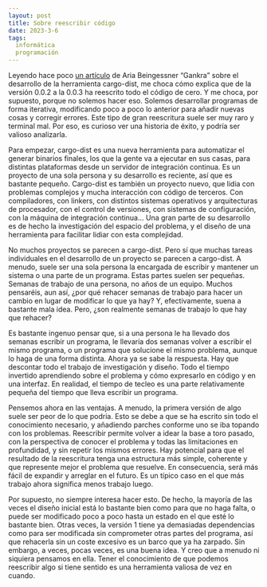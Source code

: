 ```yaml
---
layout: post
title: Sobre reescribir código
date: 2023-3-6
tags:
  informática
  programación
---
```

Leyendo hace poco [un artículo](https://blog.axo.dev/2023/02/cargo-dist-rewrite) de Aria Beingessner “Gankra” sobre el desarrollo de la herramienta cargo-dist, me choca cómo explica que de la versión 0.0.2 a la 0.0.3 ha reescrito todo el código de cero. Y me choca, por supuesto, porque no solemos hacer eso. Solemos desarrollar programas de forma iterativa, modificando poco a poco lo anterior para añadir nuevas cosas y corregir errores. Este tipo de gran reescritura suele ser muy raro y terminal mal. Por eso, es curioso ver una historia de éxito, y podría ser valioso analizarla.

Para empezar, cargo-dist es una nueva herramienta para automatizar el generar binarios finales, los que la gente va a ejecutar en sus casas, para distintas plataformas desde un servidor de integración continua. Es un proyecto de una sola persona y su desarrollo es reciente, así que es bastante pequeño. Cargo-dist es también un proyecto nuevo, que lidia con problemas complejos y mucha interacción con código de terceros. Con compiladores, con linkers, con distintos sistemas operativos y arquitecturas de procesador, con el control de versiones, con sistemas de configuración, con la máquina de integración continua… Una gran parte de su desarrollo es de hecho la investigación del espacio del problema, y el diseño de una herramienta para facilitar lidiar con esta complejidad.

No muchos proyectos se parecen a cargo-dist. Pero sí que muchas tareas individuales en el desarrollo de un proyecto se parecen a cargo-dist. A menudo, suele ser una sola persona la encargada de escribir y mantener un sistema o una parte de un programa. Estas partes suelen ser pequeñas. Semanas de trabajo de una persona, no años de un equipo. Muchos pensaréis, aun así, ¿por qué rehacer semanas de trabajo para hacer un cambio en lugar de modificar lo que ya hay? Y, efectivamente, suena a bastante mala idea. Pero, ¿son realmente semanas de trabajo lo que hay que rehacer?

Es bastante ingenuo pensar que, si a una persona le ha llevado dos semanas escribir un programa, le llevaría dos semanas volver a escribir el mismo programa, o un programa que solucione el mismo problema, aunque lo haga de una forma distinta. Ahora ya se sabe la respuesta. Hay que descontar todo el trabajo de investigación y diseño. Todo el tiempo invertido aprendiendo sobre el problema y cómo expresarlo en código y en una interfaz. En realidad, el tiempo de tecleo es una parte relativamente pequeña del tiempo que lleva escribir un programa.

Pensemos ahora en las ventajas. A menudo, la primera versión de algo suele ser peor de lo que podría. Esto se debe a que se ha escrito sin todo el conocimiento necesario, y añadiendo parches conforme uno se iba topando con los problemas. Reescribir permite volver a idear la base a toro pasado, con la perspectiva de conocer el problema y todas las limitaciones en profundidad, y sin repetir los mismos errores. Hay potencial para que el resultado de la reescritura tenga una estructura más simple, coherente y que represente mejor el problema que resuelve. En consecuencia, será más fácil de expandir y arreglar en el futuro. Es un típico caso en el que más trabajo ahora significa menos trabajo luego.

Por supuesto, no siempre interesa hacer esto. De hecho, la mayoría de las veces el diseño inicial está lo bastante bien como para que no haga falta, o puede ser modificado poco a poco hasta un estado en el que esté lo bastante bien. Otras veces, la versión 1 tiene ya demasiadas dependencias como para ser modificada sin comprometer otras partes del programa, así que rehacerla sin un coste excesivo es un barco que ya ha zarpado. Sin embargo, a veces, pocas veces, es una buena idea. Y creo que a menudo ni siquiera pensamos en ella. Tener el conocimiento de que podemos reescribir algo si tiene sentido es una herramienta valiosa de vez en cuando.
